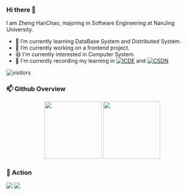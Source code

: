 ### Hi there 👋

<!--
**zhc-njdx/zhc-njdx** is a ✨ _special_ ✨ repository because its `README.md` (this file) appears on your GitHub profile.

Here are some ideas to get you started:
- 🔭 I’m currently working on ...
- 🌱 I’m currently learning ...
- 👯 I’m looking to collaborate on ...
- 🤔 I’m looking for help with ...
- 💬 Ask me about ...
- 📫 How to reach me: ...
- 😄 Pronouns: ...
- ⚡ Fun fact: ...
-->

I am Zheng HanChao, majoring in Software Engineering at NanJing University.

- 🌱 I’m currently learning DataBase System and Distributed System.
- 🔭 I’m currently working on a frontend project.
- 😄 I'm currently interested in Computer System.
- 💬 I'm currently recording my learning in [![ICDE](https://img.shields.io/badge/Homepage-ICDE-blue)](https://icde.top/) and [![CSDN](https://img.shields.io/badge/Blog-CSDN-orange)](https://blog.csdn.net/m0_57225567?type=blog)

![visitors](https://visitor-badge.glitch.me/badge?page_id=zhc-njdx)

### 📫 Github Overview
<div align="center"> 
  <img height="150px" src="https://github-readme-stats.vercel.app/api?username=zhc-njdx&hide_border=true&show_icons=trueline_height=21&theme=dracula" />
  <img height="150px" src="https://github-readme-stats.vercel.app/api/top-langs/?username=zhc-njdx&hide=html,css&hide_border=true&layout=compact&langs_count=6&theme=dracula" /> 
</div>

### 🚀 Action
![](https://raw.githubusercontent.com/zhc-njdx/zhc-njdx/main/assets/github-contribution-grid-snake.svg)
![](https://activity-graph.herokuapp.com/graph?username=zhc-njdx&theme=github)
